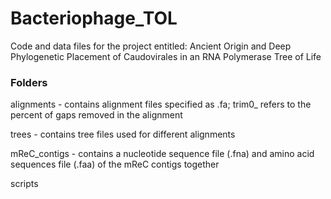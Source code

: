 # Bacteriophage_TOL
Code and data files for the project entitled: Ancient Origin and Deep Phylogenetic Placement of Caudovirales in an RNA Polymerase Tree of Life

### Folders
alignments - contains alignment files specified as .fa; trim0_ refers to the percent of gaps removed in the alignment

trees - contains tree files used for different alignments

mReC_contigs - contains a nucleotide sequence file (.fna) and amino acid sequences file (.faa) of the mReC contigs together

scripts
